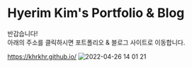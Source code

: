 # Hyerim Kim's Portfolio & Blog


반갑습니다!</br>
아래의 주소를 클릭하시면 포트폴리오 & 블로그 사이트로 이동합니다.


https://khrkhr.github.io/
![2022-04-26 14 01 21](https://user-images.githubusercontent.com/97592294/165225556-4548a259-7e8d-4350-b427-4e2c31c7793d.png)
